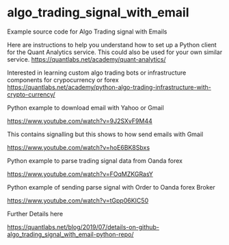 # algo_trading_signal_with_email
Example source code for Algo Trading signal with Emails 

Here are instructions to help you understand how to set up a Python client for the Quant Analytics service. This could also be used for your own similar service. 
https://quantlabs.net/academy/quant-analytics/

Interested in learning custom algo trading bots or infrastructure components for crypocurrency or forex
https://quantlabs.net/academy/python-algo-trading-infrastructure-with-crypto-currency/

Python example to download email with Yahoo or Gmail

https://www.youtube.com/watch?v=9J2SXvF9M44

This contains signalling but this shows to how send emails with Gmail

https://www.youtube.com/watch?v=hoE6BK8Sbxs

Python example to parse trading signal data from Oanda forex

https://www.youtube.com/watch?v=FOqMZKGRasY

Python example of sending parse signal with Order to Oanda forex Broker

https://www.youtube.com/watch?v=tGpp06KIC50

Further Details here

https://quantlabs.net/blog/2019/07/details-on-github-algo_trading_signal_with_email-python-repo/



